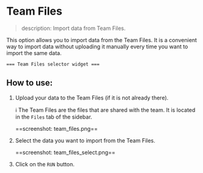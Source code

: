 # Team Files

> description: Import data from Team Files.

This option allows you to import data from the Team Files. It is a convenient way to import data without uploading it manually every time you want to import the same data.

    === Team Files selector widget ===

## How to use:

1. Upload your data to the Team Files (if it is not already there).

   ℹ️ The Team Files are the files that are shared with the team. It is located in the `Files` tab of the sidebar.

   ==screenshot: team_files.png==

2. Select the data you want to import from the Team Files.

   ==screenshot: team_files_select.png==

3. Click on the `RUN` button.
